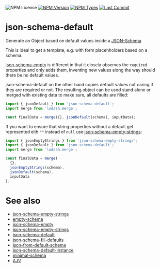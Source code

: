 ![NPM License](https://img.shields.io/npm/l/json-schema-default)
[![NPM Version](https://img.shields.io/npm/v/json-schema-default)](https://www.npmjs.com/package/json-schema-default)
[![NPM Types](https://img.shields.ionpm/types/json-schema-default)](https://www.npmjs.com/package/json-schema-default)
[![Last Commit](https://img.shields.io/github/last-commit/mdornseif/json-schema-default)](https://github.com/mdornseif/json-schema-default)


# json-schema-default

Generate an Object based on default values inside a [JSON-Schema](https://json-schema.org).

This is ideal to get a template, e.g. with form placehholders based on a schema.

[json-schema-empty](https://www.npmjs.com/package/json-schema-empty) is different in that it closely observes the `required` properties and only adds them, inventing new values along the way should there be no default values.

json-schema-default on the other hand copies default values not caring if they are required or not.
The resulting object can be used stand alone or merged with existing data to make sure, all defaults are filled:

```js
import { jsonDefault } from 'json-schema-default';
import merge from 'lodash.merge';

const finalData = merge({}, jsonDefault(schema), inputData);
```

If you want to ensure that string properties without a default get represented eith `""` instead of `null` use [json-schema-empty-strings](https://www.npmjs.com/package/json-schema-empty-strings/):

```js
import { jsonEmptyStrings } from 'json-schema-empty-strings';
import { jsonDefault } from 'json-schema-default';
import merge from 'lodash.merge';

const finalData = merge(
  {},
  jsonEmptyStrings(schema),
  jsonDefault(schema),
  inputData
);
```

# See also

- [json-schema-empty-strings](https://github.com/romeovs/json-schema-empty-strings)
- [empty-schema](https://github.com/slurmulon/empty-schema)
- [json-schema-empty](https://github.com/romeovs/json-schema-empty)
- [json-schema-empty-strings](https://www.npmjs.com/package/json-schema-empty-strings/)
- [json-schema-default](https://www.npmjs.com/package/json-schema-default)
- [json-schema-fill-defaults](https://www.npmjs.com/package/json-schema-fill-defaults)
- [json-from-default-schema](https://www.npmjs.com/package/json-from-default-schema)
- [json-schema-default-instance](https://www.npmjs.com/package/json-schema-default-instance)
- [minimal-schema](https://github.com/tyv/minimal-schema)
- [AJV](https://ajv.js.org/guide/modifying-data.html#assigning-defaults)
